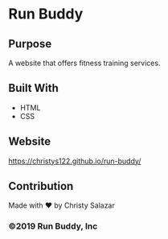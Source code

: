 # Run Buddy

## Purpose
A website that offers fitness training services.

## Built With
* HTML
* CSS

## Website
https://christys122.github.io/run-buddy/

## Contribution
Made with ❤️ by Christy Salazar

### ©️2019 Run Buddy, Inc 
